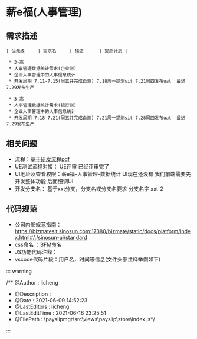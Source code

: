# 薪e福(人事管理)

##  需求描述

	| 优先级     | 需求名 	| 描述      | 提测计划 |

   ```
    * 3-高     
    * 人事管理数据统计需求(企业侧)  
    * 企业人事管理中的人事信息统计
    * 开发周期 7.11-7.15(周五并完成自测) 7.18周一提测sit 7.21周四发布uat  最迟7.29发布生产 
   ```

   ```
    * 3-高     
    * 人事管理数据统计需求(银行侧)  
    * 企业人事管理中的人事信息统计
    * 开发周期 7.18-7.21(周五并完成自测) 7.21周一提测sit 7.28周四发布uat  最迟7.29发布生产 
   ```



##  相关问题
 - 流程：[基于研发流程pdf](http://119.91.213.59:8888/down/rtsgP4YPtnXS) 
 - UE测试流程对接： UE评审 已经评审完了              
 - UI地址及查看权限：薪e福-人事管理-数据统计   UI现在还没有 我们前端需要先开发整体功能 后面细调UI 
 - 开发分支名： 基于xxt分支，分支名或分支名要求  分支名字 xxt-2

 ## 代码规范

 - 公司内部规范指南：https://bizmatesit.sinosun.com:17380/bizmate/static/docs/platform/index.html#/./sinosun-ui/standard
 - css命名 ：[BFM命名](https://juejin.cn/post/6844903672162304013)
 - JS功能代码注释：
 - vscode代码片段：用户名，时间等信息(文件头部注释举例如下)
   

::: warning

/** @Author       : licheng
* @Description  : 
* @Date         : 2021-06-09 14:52:23
* @LastEditors  : licheng
* @LastEditTime : 2021-06-16 23:25:51
* @FilePath     : \payslipmgr\src\views\payslip\store\index.js*/

:::


